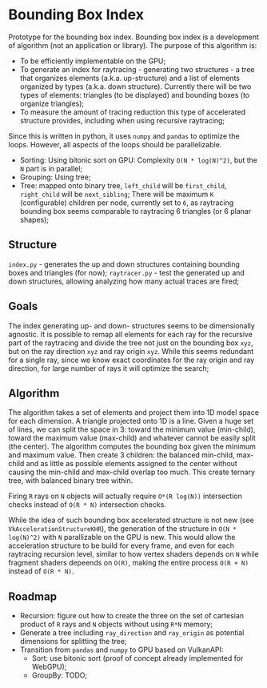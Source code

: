 # Bounding Box Index

Prototype for the bounding box index. Bounding box index is a development of algorithm (not an application or library). The purpose of this algorithm is:

* To be efficiently implementable on the GPU;
* To generate an index for raytracing - generating two structures - a tree that organizes elements (a.k.a. up-structure) and a list of elements organized by types (a.k.a. down structure). Currently there will be two types of elements: triangles (to be displayed) and bounding boxes (to organize triangles);
* To measure the amount of tracing reduction this type of accelerated structure provides, including when using recursive raytracing;

Since this is written in python, it uses `numpy` and `pandas` to optimize the loops. However, all aspects of the loops should be parallelizable.

* Sorting: Using bitonic sort on GPU: Complexity `O(N * log(N)^2)`, but the `N` part is in parallel;
* Grouping: Using tree;
* Tree: mapped onto binary tree, `left_child` will be `first_child`, `right_child` will be `next_sibling`; There will be maximum `K` (configurable) children per node, currently set to `6`, as raytracing bounding box seems comparable to raytracing 6 triangles (or 6 planar shapes);

## Structure

`index.py` - generates the up and down structures containing bounding boxes and triangles (for now);
`raytracer.py` - test the generated up and down structures, allowing analyzing how many actual traces are fired;

## Goals

The index generating up- and down- structures seems to be dimensionally agnostic. It is possible to remap all elements for each ray for the recursive part of the raytracing and divide the tree not just on the bounding box `xyz`, but on the ray direction `xyz` and ray origin `xyz`. While this seems redundant for a single ray, since we know exact coordinates for the ray origin and ray direction, for large number of rays it will optimize the search;

## Algorithm

The algorithm takes a set of elements and project them into 1D model space for each dimension. A triangle projected onto 1D is a line. Given a huge set of lines, we can split the space in 3: toward the minimum value (min-child), toward the maximum value (max-child) and whatever cannot be easily split (the center). The algorithm computes the bounding box given the minimum and maximum value. Then create 3 children: the balanced min-child, max-child and as little as possible elements assigned to the center without causing the min-child and max-child overlap too much. This create ternary tree, with balanced binary tree within.

Firing `R` rays on `N` objects will actually require `O*(R log(N))` intersection checks instead of `O(R * N)` intersection checks.

While the idea of such bounding box accelerated structure is not new (see `VkAccelerationStructureKHR`), the generation of the structure in `O(N * log(N)^2)` with `N` parallizable on the GPU is new. This would allow the acceleration structure to be build for every frame, and even for each raytracing recursion level, similar to how vertex shaders depends on `N` while fragment shaders depeends on `O(R)`, making the entire process `O(R + N)` instead of `O(R * N)`.

## Roadmap

* Recursion: figure out how to create the three on the set of cartesian product of `R` rays and `N` objects without using `R*N` memory;
* Generate a tree including `ray_direction` and `ray_origin` as potential dimensions for splitting the tree;
* Transition from `pandas` and `numpy` to GPU based on VulkanAPI:
  * Sort: use bitonic sort (proof of concept already implemented for WebGPU);
  * GroupBy: TODO;
